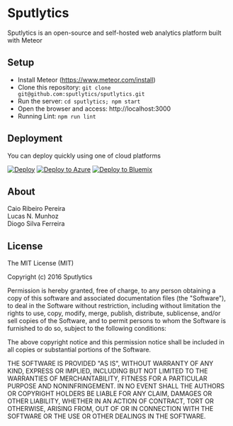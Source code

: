 # Sputlytics

Sputlytics is an open-source and self-hosted web analytics platform built with Meteor

## Setup

* Install Meteor (https://www.meteor.com/install)
* Clone this repository: `git clone git@github.com:sputlytics/sputlytics.git`
* Run the server: `cd sputlytics; npm start`
* Open the browser and access: http://localhost:3000
* Running Lint: `npm run lint`

## Deployment

You can deploy quickly using one of cloud platforms

[![Deploy](https://www.herokucdn.com/deploy/button.svg)](https://heroku.com/deploy?template=https://github.com/sputlytics/sputlytics/tree/master)
[![Deploy to Azure](http://azuredeploy.net/deploybutton.svg)](https://azuredeploy.net/)
[![Deploy to Bluemix](https://bluemix.net/deploy/button.png)](https://bluemix.net/deploy?repository=https://github.com/sputlytics/sputlytics)

## About

Caio Ribeiro Pereira  
Lucas N. Munhoz  
Diogo Silva Ferreira

## License

The MIT License (MIT)

Copyright (c) 2016 Sputlytics

Permission is hereby granted, free of charge, to any person obtaining a copy
of this software and associated documentation files (the "Software"), to deal
in the Software without restriction, including without limitation the rights
to use, copy, modify, merge, publish, distribute, sublicense, and/or sell
copies of the Software, and to permit persons to whom the Software is
furnished to do so, subject to the following conditions:

The above copyright notice and this permission notice shall be included in all
copies or substantial portions of the Software.

THE SOFTWARE IS PROVIDED "AS IS", WITHOUT WARRANTY OF ANY KIND, EXPRESS OR
IMPLIED, INCLUDING BUT NOT LIMITED TO THE WARRANTIES OF MERCHANTABILITY,
FITNESS FOR A PARTICULAR PURPOSE AND NONINFRINGEMENT. IN NO EVENT SHALL THE
AUTHORS OR COPYRIGHT HOLDERS BE LIABLE FOR ANY CLAIM, DAMAGES OR OTHER
LIABILITY, WHETHER IN AN ACTION OF CONTRACT, TORT OR OTHERWISE, ARISING FROM,
OUT OF OR IN CONNECTION WITH THE SOFTWARE OR THE USE OR OTHER DEALINGS IN THE
SOFTWARE.
